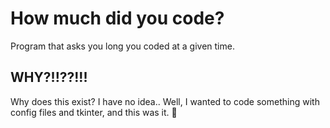 # How much did you code?

 Program that asks you long you coded at a given time.

## WHY?!!??!!!
 
 Why does this exist?
 I have no idea..
 Well, I wanted to code something with config files and tkinter, and this was it. :shrug: